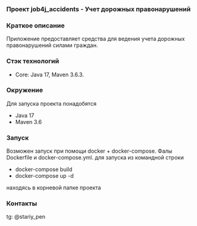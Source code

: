###  Проект job4j_accidents - Учет дорожных правонарушений

### Краткое описание
Приложение предоставляет средства для ведения учета
дорожных правонарушений силами граждан.

### Стэк технологий
- Core: Java 17, Maven 3.6.3.

### Окружение
Для запуска проекта понадобятся
- Java 17
- Maven 3.6

### Запуск
Возможен запуск при помощи docker + docker-compose. Фалы Dockerfile и docker-compose.yml.
для запуска из командной строки

- docker-compose build
- docker-compose up -d

находясь в корневой папке проекта

### Контакты
tg: @stariy_pen
